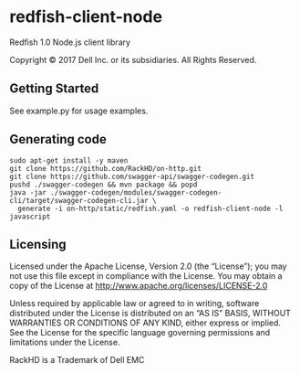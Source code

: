# redfish-client-node
Redfish 1.0 Node.js client library 

Copyright © 2017 Dell Inc. or its subsidiaries.  All Rights Reserved. 

## Getting Started
See example.py for usage examples.

## Generating code
```
sudo apt-get install -y maven
git clone https://github.com/RackHD/on-http.git
git clone https://github.com/swagger-api/swagger-codegen.git
pushd ./swagger-codegen && mvn package && popd
java -jar ./swagger-codegen/modules/swagger-codegen-cli/target/swagger-codegen-cli.jar \
  generate -i on-http/static/redfish.yaml -o redfish-client-node -l javascript
```

## Licensing

Licensed under the Apache License, Version 2.0 (the “License”); you may not use this file except in compliance with the License. You may obtain a copy of the License at http://www.apache.org/licenses/LICENSE-2.0

Unless required by applicable law or agreed to in writing, software distributed under the License is distributed on an “AS IS” BASIS, WITHOUT WARRANTIES OR CONDITIONS OF ANY KIND, either express or implied. See the License for the specific language governing permissions and limitations under the License.

RackHD is a Trademark of Dell EMC
